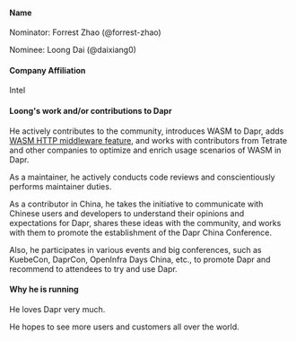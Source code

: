 #### Name

Nominator: Forrest Zhao (@forrest-zhao)

Nominee: Loong Dai (@daixiang0)
 
#### Company Affiliation

Intel

#### Loong's work and/or contributions to Dapr

He actively contributes to the community, introduces WASM to Dapr, adds [WASM HTTP middleware feature](https://docs.dapr.io/reference/components-reference/supported-middleware/middleware-wasm/), and works with contributors from Tetrate and other companies to optimize and enrich usage scenarios of WASM in Dapr.

As a maintainer, he actively conducts code reviews and conscientiously performs maintainer duties.

As a contributor in China, he takes the initiative to communicate with Chinese users and developers to understand their opinions and expectations for Dapr, shares these ideas with the community, and works with them to promote the establishment of the Dapr China Conference.

Also, he participates in various events and big conferences, such as KuebeCon, DaprCon, OpenInfra Days China, etc., to promote Dapr and recommend to attendees to try and use Dapr.

#### Why he is running

He loves Dapr very much.

He hopes to see more users and customers all over the world.
